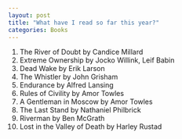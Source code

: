 ```yaml
---
layout: post
title: "What have I read so far this year?"
categories: Books
---
```


1. The River of Doubt by Candice Millard
1. Extreme Ownership by Jocko Willink, Leif Babin
1. Dead Wake by Erik Larson
1. The Whistler by John Grisham
1. Endurance by Alfred Lansing
1. Rules of Civility by Amor Towles
1. A Gentleman in Moscow by Amor Towles
1. The Last Stand by Nathaniel Philbrick
1. Riverman by Ben McGrath
1. Lost in the Valley of Death by Harley Rustad


